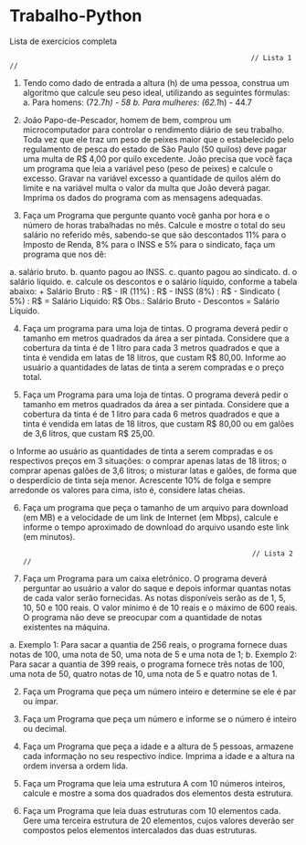 # Trabalho-Python
Lista de exercícios completa

                                                               // Lista 1 //

1. Tendo como dado de entrada a altura (h) de uma pessoa, construa um algoritmo que calcule seu peso ideal, utilizando as seguintes fórmulas:
  a. Para homens: (72.7*h) - 58
  b. Para mulheres: (62.1*h) - 44.7



2. João Papo-de-Pescador, homem de bem, comprou um microcomputador para controlar o rendimento diário de seu trabalho. Toda vez que ele traz um peso de peixes maior que o estabelecido pelo regulamento de pesca do estado de São Paulo (50 quilos) deve pagar uma multa de R$ 4,00 por quilo excedente. João precisa que você faça um programa que leia a variável peso (peso de peixes) e calcule o excesso. Gravar na variável excesso a quantidade de quilos além do limite e na variável multa o valor da multa que João deverá pagar. Imprima os dados do programa com as mensagens adequadas.



3. Faça um Programa que pergunte quanto você ganha por hora e o número de horas trabalhadas no mês. Calcule e mostre o total do seu salário no referido mês, sabendo-se
que são descontados 11% para o Imposto de Renda, 8% para o INSS e 5% para o sindicato, faça um programa que nos dê:

  a. salário bruto.
  b. quanto pagou ao INSS.
  c. quanto pagou ao sindicato.
  d. o salário líquido.
  e. calcule os descontos e o salário líquido, conforme a tabela abaixo: + Salário Bruto : R$ - IR (11%) : R$ - INSS (8%) : R$ - Sindicato ( 5%) : R$ = Salário           Liquido: R$
  Obs.: Salário Bruto - Descontos = Salário Líquido.



4. Faça um programa para uma loja de tintas. O programa deverá pedir o tamanho em metros quadrados da área a ser pintada. Considere que a cobertura da tinta é de
1 litro para cada 3 metros quadrados e que a tinta é vendida em latas de 18 litros, que custam R$ 80,00. Informe ao usuário a quantidades de latas de tinta a serem
compradas e o preço total.



5. Faça um Programa para uma loja de tintas. O programa deverá pedir o tamanho em metros quadrados da área a ser pintada. Considere que a cobertura da tinta é de
1 litro para cada 6 metros quadrados e que a tinta é vendida em latas de 18 litros, que custam R$ 80,00 ou em galões de 3,6 litros, que custam R$ 25,00.

  o Informe ao usuário as quantidades de tinta a serem compradas e os respectivos preços em 3 situações:
  o comprar apenas latas de 18 litros;
  o comprar apenas galões de 3,6 litros;
  o misturar latas e galões, de forma que o desperdício de tinta seja menor. Acrescente 10% de folga e sempre arredonde os valores para cima, isto é, considere latas     cheias.



6. Faça um programa que peça o tamanho de um arquivo para download (em MB) e a velocidade de um link de Internet (em Mbps), calcule e informe o tempo aproximado de 
download do arquivo usando este link (em minutos).



                                                               // Lista 2 //

1. Faça um Programa para um caixa eletrônico. O programa deverá perguntar ao usuário a valor do saque e depois informar quantas notas de cada valor serão fornecidas.
As notas disponíveis serão as de 1, 5, 10, 50 e 100 reais. O valor mínimo é de 10 reais e o máximo de 600 reais. O programa não deve se preocupar com a quantidade de
notas existentes na máquina.

a. Exemplo 1: Para sacar a quantia de 256 reais, o programa fornece duas notas de 100, uma nota de 50, uma nota de 5 e uma nota de 1;
b. Exemplo 2: Para sacar a quantia de 399 reais, o programa fornece três notas de 100, uma nota de 50, quatro notas de 10, uma nota de 5 e quatro notas de 1.



2. Faça um Programa que peça um número inteiro e determine se ele é par ou ímpar.



3. Faça um Programa que peça um número e informe se o número é inteiro ou decimal.



4. Faça um Programa que peça a idade e a altura de 5 pessoas, armazene cada informação no seu respectivo índice. Imprima a idade e a altura na ordem inversa a ordem lida.



5. Faça um Programa que leia uma estrutura A com 10 números inteiros, calcule e mostre a soma dos quadrados dos elementos desta estrutura.



6. Faça um Programa que leia duas estruturas com 10 elementos cada. Gere uma terceira estrutura de 20 elementos, cujos valores deverão ser compostos pelos elementos
intercalados das duas estruturas.







